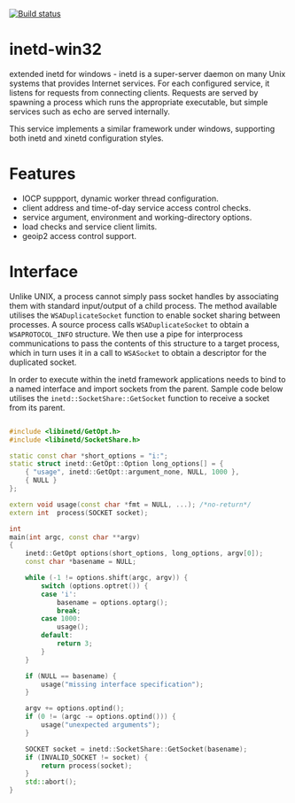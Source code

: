 [![Build status](https://ci.appveyor.com/api/projects/status/6fq5on94pp3i87kj?svg=true&passingText=MSVC%20Passing&failingText=MSVC%20Failing&pendingText=MSVC%20Pending)](https://ci.appveyor.com/project/adamyg/inetd-win32-msvc/)

# inetd-win32

extended inetd for windows - inetd is a super-server daemon on many Unix systems that provides Internet services. For each configured service, it listens for requests from connecting clients. Requests are served by spawning a process which runs the appropriate executable, but simple services such as echo are served internally.

This service implements a similar framework under windows, supporting both inetd and xinetd configuration styles.

# Features

   - IOCP suppport, dynamic worker thread configuration.
   - client address and time-of-day service access control checks.
   - service argument, environment and working-directory options.
   - load checks and service client limits.
   - geoip2 access control support.

# Interface

Unlike UNIX, a process cannot simply pass socket handles by associating them with standard input/output of a child process. The method available utilises the `WSADuplicateSocket` function to enable socket sharing between processes. A source process calls `WSADuplicateSocket` to obtain a `WSAPROTOCOL_INFO` structure. We then use a pipe for interprocess communications to pass the contents of this structure to a target process, which in turn uses it in a call to `WSASocket` to obtain a descriptor for the duplicated socket.

In order to execute within the inetd framework applications needs to bind to a named interface and import sockets from the parent. 
Sample code below utilises the `inetd::SocketShare::GetSocket` function to receive a socket from its parent.

```c++

#include <libinetd/GetOpt.h>
#include <libinetd/SocketShare.h>

static const char *short_options = "i:";
static struct inetd::GetOpt::Option long_options[] = {
    { "usage", inetd::GetOpt::argument_none, NULL, 1000 },
    { NULL }
};

extern void usage(const char *fmt = NULL, ...); /*no-return*/
extern int  process(SOCKET socket);

int
main(int argc, const char **argv)
{
    inetd::GetOpt options(short_options, long_options, argv[0]);
    const char *basename = NULL;

    while (-1 != options.shift(argc, argv)) {
        switch (options.optret()) {
        case 'i':
            basename = options.optarg();
            break;
        case 1000:
            usage();
        default:
            return 3;
        }
    }

    if (NULL == basename) {
        usage("missing interface specification");
    }

    argv += options.optind();
    if (0 != (argc -= options.optind())) {
        usage("unexpected arguments");
    }

    SOCKET socket = inetd::SocketShare::GetSocket(basename);
    if (INVALID_SOCKET != socket) {
        return process(socket);
    }
    std::abort();
}

```
